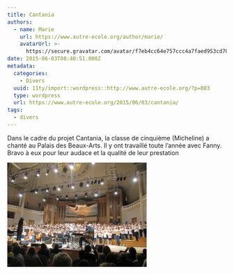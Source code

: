```yaml
---
title: Cantania
authors:
  - name: Marie
    url: https://www.autre-ecole.org/author/marie/
    avatarUrl: >-
      https://secure.gravatar.com/avatar/f7eb4cc64e757ccc4a7faed953cd7065?s=96&d=mm&r=g
date: 2015-06-03T08:40:51.000Z
metadata:
  categories:
    - Divers
  uuid: 11ty/import::wordpress::http://www.autre-ecole.org/?p=803
  type: wordpress
  url: https://www.autre-ecole.org/2015/06/03/cantania/
tags:
  - divers
---
```

Dans le cadre du projet Cantania, la classe de cinquième (Micheline) a chanté au Palais des Beaux-Arts. Il y ont travaillé toute l’année avec Fanny. Bravo à eux pour leur audace et la qualité de leur prestation

![![IMG_9542](IMG_9542-Z4u41c0yjOqJ.jpeg)](./IMG_9542-Z4u41c0yjOqJ.jpeg)

